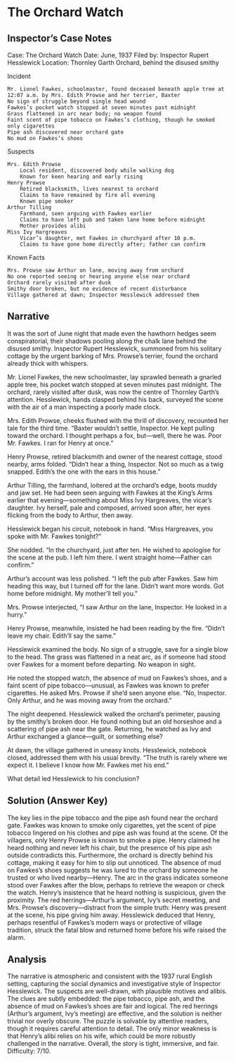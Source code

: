 # The Orchard Watch

## Inspector’s Case Notes

Case: The Orchard Watch
Date: June, 1937
Filed by: Inspector Rupert Hesslewick
Location: Thornley Garth Orchard, behind the disused smithy

Incident

    Mr. Lionel Fawkes, schoolmaster, found deceased beneath apple tree at 12:07 a.m. by Mrs. Edith Prowse and her terrier, Baxter
    No sign of struggle beyond single head wound
    Fawkes’s pocket watch stopped at seven minutes past midnight
    Grass flattened in arc near body; no weapon found
    Faint scent of pipe tobacco on Fawkes’s clothing, though he smoked only cigarettes
    Pipe ash discovered near orchard gate
    No mud on Fawkes’s shoes

Suspects

    Mrs. Edith Prowse
        Local resident, discovered body while walking dog
        Known for keen hearing and early rising
    Henry Prowse
        Retired blacksmith, lives nearest to orchard
        Claims to have remained by fire all evening
        Known pipe smoker
    Arthur Tilling
        Farmhand, seen arguing with Fawkes earlier
        Claims to have left pub and taken lane home before midnight
        Mother provides alibi
    Miss Ivy Hargreaves
        Vicar’s daughter, met Fawkes in churchyard after 10 p.m.
        Claims to have gone home directly after; father can confirm

Known Facts

    Mrs. Prowse saw Arthur on lane, moving away from orchard
    No one reported seeing or hearing anyone else near orchard
    Orchard rarely visited after dusk
    Smithy door broken, but no evidence of recent disturbance
    Village gathered at dawn; Inspector Hesslewick addressed them


## Narrative

It was the sort of June night that made even the hawthorn hedges seem conspiratorial, their shadows pooling along the chalk lane behind the disused smithy. Inspector Rupert Hesslewick, summoned from his solitary cottage by the urgent barking of Mrs. Prowse’s terrier, found the orchard already thick with whispers.

Mr. Lionel Fawkes, the new schoolmaster, lay sprawled beneath a gnarled apple tree, his pocket watch stopped at seven minutes past midnight. The orchard, rarely visited after dusk, was now the centre of Thornley Garth’s attention. Hesslewick, hands clasped behind his back, surveyed the scene with the air of a man inspecting a poorly made clock.

Mrs. Edith Prowse, cheeks flushed with the thrill of discovery, recounted her tale for the third time. “Baxter wouldn’t settle, Inspector. He kept pulling toward the orchard. I thought perhaps a fox, but—well, there he was. Poor Mr. Fawkes. I ran for Henry at once.”

Henry Prowse, retired blacksmith and owner of the nearest cottage, stood nearby, arms folded. “Didn’t hear a thing, Inspector. Not so much as a twig snapped. Edith’s the one with the ears in this house.”

Arthur Tilling, the farmhand, loitered at the orchard’s edge, boots muddy and jaw set. He had been seen arguing with Fawkes at the King’s Arms earlier that evening—something about Miss Ivy Hargreaves, the vicar’s daughter. Ivy herself, pale and composed, arrived soon after, her eyes flicking from the body to Arthur, then away.

Hesslewick began his circuit, notebook in hand. “Miss Hargreaves, you spoke with Mr. Fawkes tonight?”

She nodded. “In the churchyard, just after ten. He wished to apologise for the scene at the pub. I left him there. I went straight home—Father can confirm.”

Arthur’s account was less polished. “I left the pub after Fawkes. Saw him heading this way, but I turned off for the lane. Didn’t want more words. Got home before midnight. My mother’ll tell you.”

Mrs. Prowse interjected, “I saw Arthur on the lane, Inspector. He looked in a hurry.”

Henry Prowse, meanwhile, insisted he had been reading by the fire. “Didn’t leave my chair. Edith’ll say the same.”

Hesslewick examined the body. No sign of a struggle, save for a single blow to the head. The grass was flattened in a neat arc, as if someone had stood over Fawkes for a moment before departing. No weapon in sight.

He noted the stopped watch, the absence of mud on Fawkes’s shoes, and a faint scent of pipe tobacco—unusual, as Fawkes was known to prefer cigarettes. He asked Mrs. Prowse if she’d seen anyone else. “No, Inspector. Only Arthur, and he was moving away from the orchard.”

The night deepened. Hesslewick walked the orchard’s perimeter, pausing by the smithy’s broken door. He found nothing but an old horseshoe and a scattering of pipe ash near the gate. Returning, he watched as Ivy and Arthur exchanged a glance—guilt, or something else?

At dawn, the village gathered in uneasy knots. Hesslewick, notebook closed, addressed them with his usual brevity. “The truth is rarely where we expect it. I believe I know how Mr. Fawkes met his end.”

What detail led Hesslewick to his conclusion?

## Solution (Answer Key)

The key lies in the pipe tobacco and the pipe ash found near the orchard gate. Fawkes was known to smoke only cigarettes, yet the scent of pipe tobacco lingered on his clothes and pipe ash was found at the scene. Of the villagers, only Henry Prowse is known to smoke a pipe. Henry claimed he heard nothing and never left his chair, but the presence of his pipe ash outside contradicts this. Furthermore, the orchard is directly behind his cottage, making it easy for him to slip out unnoticed. The absence of mud on Fawkes’s shoes suggests he was lured to the orchard by someone he trusted or who lived nearby—Henry. The arc in the grass indicates someone stood over Fawkes after the blow, perhaps to retrieve the weapon or check the watch. Henry’s insistence that he heard nothing is suspicious, given the proximity. The red herrings—Arthur’s argument, Ivy’s secret meeting, and Mrs. Prowse’s discovery—distract from the simple truth: Henry was present at the scene, his pipe giving him away. Hesslewick deduced that Henry, perhaps resentful of Fawkes’s modern ways or protective of village tradition, struck the fatal blow and returned home before his wife raised the alarm.

## Analysis

The narrative is atmospheric and consistent with the 1937 rural English setting, capturing the social dynamics and investigative style of Inspector Hesslewick. The suspects are well-drawn, with plausible motives and alibis. The clues are subtly embedded: the pipe tobacco, pipe ash, and the absence of mud on Fawkes’s shoes are fair and logical. The red herrings (Arthur’s argument, Ivy’s meeting) are effective, and the solution is neither trivial nor overly obscure. The puzzle is solvable by attentive readers, though it requires careful attention to detail. The only minor weakness is that Henry’s alibi relies on his wife, which could be more robustly challenged in the narrative. Overall, the story is tight, immersive, and fair. Difficulty: 7/10.